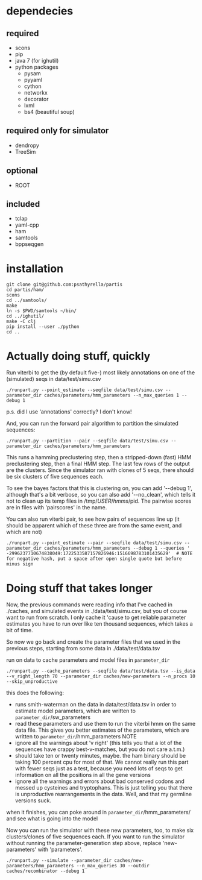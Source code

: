 dependecies
==============
required
--------------
  - scons
  - pip
  - java 7 (for ighutil)
  - python packages
    - pysam
    - pyyaml
    - cython
    - networkx
    - decorator
    - lxml
    - bs4 (beautiful soup)

required only for simulator
--------------
  - dendropy
  - TreeSim

optional
--------------
  - ROOT

included
--------------
  - tclap   
  - yaml-cpp
  - ham
  - samtools
  - bppseqgen

installation
==============

```
git clone git@github.com:psathyrella/partis
cd partis/ham/
scons
cd ../samtools/
make
ln -s $PWD/samtools ~/bin/
cd ../ighutil/
make -C clj
pip install --user ./python
cd ..
```

Actually doing stuff, quickly
==============

Run viterbi to get the (by default five-) most likely annotations on one of the (simulated) seqs in data/test/simu.csv
```
./runpart.py --point_estimate --seqfile data/test/simu.csv --parameter_dir caches/parameters/hmm_parameters --n_max_queries 1 --debug 1
```
p.s. did I use 'annotations' correctly? I don\'t know!

And, you can run the forward pair algorithm to partition the simulated sequences:
```
./runpart.py --partition --pair --seqfile data/test/simu.csv --parameter_dir caches/parameters/hmm_parameters
```
This runs a hamming preclustering step, then a stripped-down (fast) HMM preclustering step, then a final HMM step. The last few rows of the output are the clusters.
Since the simulator ran with clones of 5 seqs, there should be six clusters of five sequences each.

To see the bayes factors that this is clustering on, you can add '--debug 1', although that\'s a bit verbose, so you can also add '--no_clean', which tells it not to clean up its
temp files in /tmp/$USER/hmms/$pid. The pairwise scores are in files with 'pairscores' in the name.

You can also run viterbi pair, to see how pairs of sequences line up (it should be apparent which of these three are from the same event, and which are not)
```
./runpart.py --point_estimate --pair --seqfile data/test/simu.csv --parameter_dir caches/parameters/hmm_parameters --debug 1 --queries ' -2996237710674838049:1722533587157826946:1516698783101435629'  # NOTE for negative hash, put a space after open single quote but before minus sign
```
Doing stuff that takes longer
==============

Now, the previous commands were reading info that I\'ve cached in ./caches, and simulated events in ./data/test/simu.csv, but you of course want to run from scratch.
I only cache it \'cause to get reliable parameter estimates you have to run over like ten thousand sequences, which takes a bit of time.

So now we go back and create the parameter files that we used in the previous steps, starting from some data in ./data/test/data.tsv

run on data to cache parameters and model files in `parameter_dir`
```
./runpart.py --cache_parameters --seqfile data/test/data.tsv --is_data --v_right_length 70 --parameter_dir caches/new-parameters --n_procs 10 --skip_unproductive
```

this does the following:
  - runs smith-waterman on the data in data/test/data.tsv in order to estimate model parameters, which are written to `parameter_dir`/sw_parameters
  - read these parameters and use them to run the viterbi hmm on the same data file. This gives you better estimates of the parameters, which are written to `parameter_dir`/hmm_parameters
NOTE
  - ignore all the warnings about 'v right' (this tells you that a lot of the sequences have crappy best-v-matches, but you do not care a.t.m.)
  - should take ten or twenty minutes, maybe. the ham binary should be taking 100 percent cpu for most of that. We cannot really run this part with fewer
      seqs just as a test, because you need lots of seqs to get information on all the positions in all the gene versions
  - ignore all the warnings and errors about bad conserved codons and messed up cysteines and tryptophans. This is just telling you that there is unproductive rearrangements in the data.
    Well, and that my germline versions suck.
      
when it finishes, you can poke around in `parameter_dir`/hmm_parameters/ and see what is going into the model

Now you can run the simulator with these new parameters, too, to make six clusters/clones of five sequences each.
If you want to run the simulator without running the parameter-generation step above, replace 'new-parameters' with 'parameters'.
```
./runpart.py --simulate --parameter_dir caches/new-parameters/hmm_parameters --n_max_queries 30 --outdir caches/recombinator --debug 1
```
